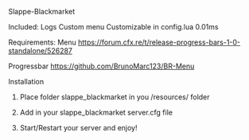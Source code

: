 Slappe-Blackmarket

Included:
Logs
Custom menu
Customizable in config.lua
0.01ms

Requirements:
Menu https://forum.cfx.re/t/release-progress-bars-1-0-standalone/526287

Progressbar https://github.com/BrunoMarc123/BR-Menu

Installation 

1. Place folder slappe_blackmarket in you /resources/ folder

2. Add in your slappe_blackmarket server.cfg file

3. Start/Restart your server and enjoy!

